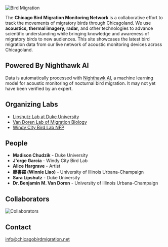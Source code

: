 ![Bird Migration](/chicagobirdmigration.net/img/birdmigration.jpg)

The **Chicago Bird Migration Monitoring Network** is a collaborative effort to track the movements of migratory birds through Chicagoland. We use **acoustics, thermal imagery, radar,** and other technologies to advance scientific understanding while bringing knowledge and awareness of migratory birds to new audiences. This site showcases the latest bird migration data from our live network of acoustic monitoring devices across Chicagoland.

## Powered By Nighthawk AI

Data is automatically processed with [Nighthawk AI](https://www.migrationbiology.org/software), a machine learning model for acoustic monitoring of nocturnal bird migration. It may not yet have been verified by an expert.

## Organizing Labs

- [Lipshutz Lab at Duke University](https://saralipshutz.wordpress.com/)
- [Van Doren Lab of Migration Biology](https://migrationbiology.org/)
- [Windy City Bird Lab NFP](http://windycitybirdlab.org)

## People

- **Madison Chudzik** - Duke University
- **J'orge Garcia** - Windy City Bird Lab
- **Alice Hargrave** - Artist
- **廖書躍 (Winnie Liao)** - University of Illinois Urbana-Champaign
- **Sara Lipshutz** - Duke University
- **Dr. Benjamin M. Van Doren** - University of Illinois Urbana-Champaign

## Collaborators

![Collaborators](/chicagobirdmigration.net/img/collabs.jpg)

## Contact

info@chicagobirdmigration.net
